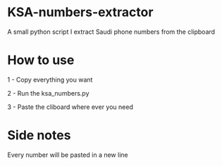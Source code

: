 # KSA-numbers-extractor
A small python script I extract Saudi phone numbers from the clipboard 

# How to use
1 - Copy everything you want 

2 - Run the ksa_numbers.py

3 - Paste the cliboard where ever you need

# Side notes
Every number will be pasted in a new line
